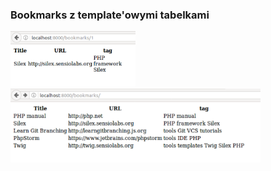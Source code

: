 ### Bookmarks z template'owymi tabelkami

<img src="https://github.com/anna-wro/epi.php/blob/master/bookmarks%20with%20templates/screen1.png?raw=true" width="200px">
<img src="https://github.com/anna-wro/epi.php/blob/master/bookmarks%20with%20templates/screen2.png?raw=true" width="400px">
